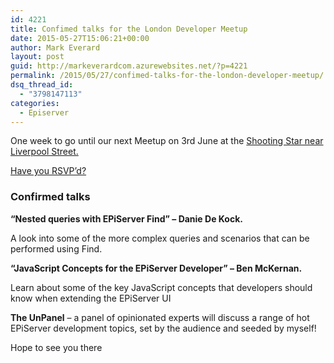 ```yaml
---
id: 4221
title: Confimed talks for the London Developer Meetup
date: 2015-05-27T15:06:21+00:00
author: Mark Everard
layout: post
guid: http://markeverardcom.azurewebsites.net/?p=4221
permalink: /2015/05/27/confimed-talks-for-the-london-developer-meetup/
dsq_thread_id:
  - "3798147113"
categories:
  - Episerver
---
```

One week to go until our next Meetup on 3rd June at the [Shooting Star near Liverpool Street.](http://www.shootingstar-city.co.uk/)

<a href="http://www.meetup.com/EPiServer-London/events/222152680/" target="_blank">Have you RSVP’d?</a>

### Confirmed talks

**“Nested queries with EPiServer Find” – Danie De Kock.**

A look into some of the more complex queries and scenarios that can be performed using Find.

**“JavaScript Concepts for the EPiServer Developer” – Ben McKernan.**

Learn about some of the key JavaScript concepts that developers should know when extending the EPiServer UI

**The UnPanel** – a panel of opinionated experts will discuss a range of hot EPiServer development topics, set by the audience and seeded by myself!

Hope to see you there